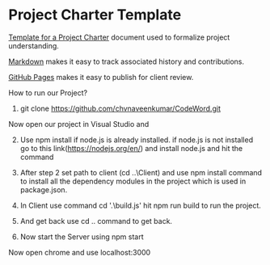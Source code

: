 # Project Charter Template

[Template for a Project Charter](https://profcase.github.io/project-charter-template) document used to formalize project understanding.

[Markdown](https://daringfireball.net/projects/markdown/syntax) makes it easy to track associated history and contributions.

[GitHub Pages](https://pages.github.com/) makes it easy to publish for client review.


How to run our Project?
1. git clone https://github.com/chvnaveenkumar/CodeWord.git

Now open our project in Visual Studio and 

2. Use npm install if node.js is already installed.
if node.js is not installed go to this link(https://nodejs.org/en/) and install node.js and hit the command

3. After step 2 set path to client (cd ..\Client\) and use npm install command to install all the dependency modules in the project which is used in package.json.

4. In Client use command cd '.\build.js\' hit npm run build to run the project.

5. And get back use cd .. command to get back.

6. Now start the Server using npm start

Now open chrome and use localhost:3000
